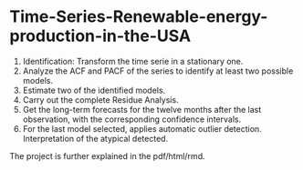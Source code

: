 # Time-Series-Renewable-energy-production-in-the-USA
1. Identification: Transform the time serie in a stationary one.
2. Analyze the ACF and PACF of the series to identify at least two possible models.
3. Estimate two of the identified models.
4. Carry out the complete Residue Analysis.
5. Get the long-term forecasts for the twelve months after the last observation, with the corresponding confidence intervals.
6. For the last model selected, applies automatic outlier detection. Interpretation of the atypical detected.

The project is further explained in the pdf/html/rmd.

